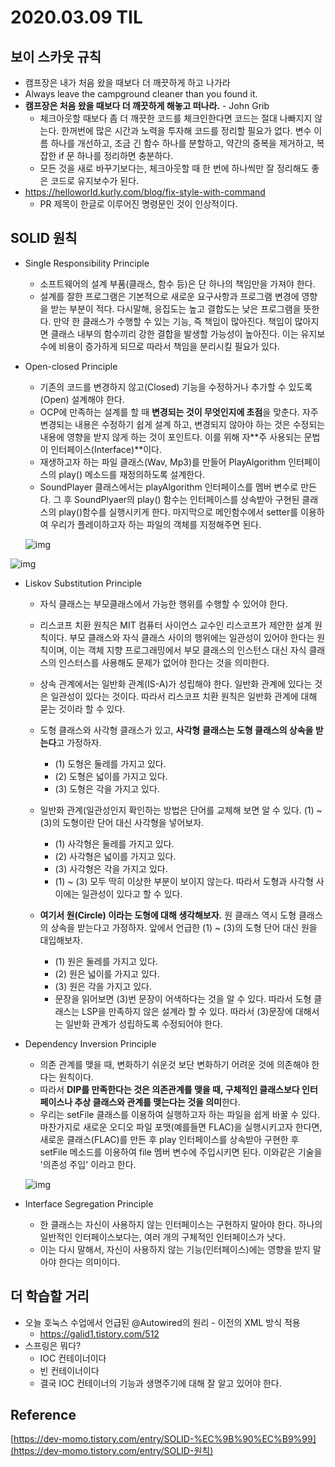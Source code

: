 # 2020.03.09 TIL

## 보이 스카웃 규칙

* 캠프장은 내가 처음 왔을 때보다 더 깨끗하게 하고 나가라
* Always leave the campground cleaner than you found it.
* **캠프장은 처음 왔을 때보다 더 깨끗하게 해놓고 떠나라.** - John Grib
  * 체크아웃할 때보다 좀 더 깨끗한 코드를 체크인한다면 코드는 절대 나빠지지 않는다. 한꺼번에 많은 시간과 노력을 투자해 코드를 정리할 필요가 없다. 변수 이름 하나를 개선하고, 조금 긴 함수 하나를 분할하고, 약간의 중복을 제거하고, 복잡한 if 문 하나를 정리하면 충분하다.
  * 모든 것을 새로 바꾸기보다는, 체크아웃할 때 한 번에 하나씩만 잘 정리해도 좋은 코드로 유지보수가 된다.
* https://helloworld.kurly.com/blog/fix-style-with-command
  * PR 제목이 한글로 이루어진 명령문인 것이 인상적이다.

## SOLID 원칙

* Single Responsibility Principle

  * 소프트웨어의 설계 부품(클래스, 함수 등)은 단 하나의 책임만을 가져야 한다.
  * 설계를 잘한 프로그램은 기본적으로 새로운 요구사항과 프로그램 변경에 영향을 받는 부분이 적다. 다시말해, 응집도는 높고 결합도는 낮은 프로그램을 뜻한다. 만약 한 클래스가 수행할 수 있는 기능, 즉 책임이 많아진다. 책임이 많아지면 클래스 내부의 함수끼리 강한 결합을 발생할 가능성이 높아진다. 이는 유지보수에 비용이 증가하게 되므로 따라서 책임을 분리시킬 필요가 있다.

* Open-closed Principle

  * 기존의 코드를 변경하지 않고(Closed) 기능을 수정하거나 추가할 수 있도록(Open) 설계해야 한다.
  * OCP에 만족하는 설계를 할 때 **변경되는 것이 무엇인지에 초점**을 맞춘다. 자주 변경되는 내용은 수정하기 쉽게 설계 하고, 변경되지 않아야 하는 것은 수정되는 내용에 영향을 받지 않게 하는 것이 포인트다. 이를 위해 자**주 사용되는 문법이 인터페이스(Interface)**이다.
  * 재생하고자 하는 파일 클래스(Wav, Mp3)를 만들어 PlayAlgorithm 인터페이스의 play() 메소드를 재정의하도록 설계한다. 
  * SoundPlayer 클래스에서는 playAlgorithm 인터페이스를 멤버 변수로 만든다. 그 후 SoundPlyaer의 play() 함수는 인터페이스를 상속받아 구현된 클래스의 play()함수를 실행시키게 한다. 마지막으로 메인함수에서 setter를 이용하여 우리가 플레이하고자 하는 파일의 객체를 지정해주면 된다.

  ![img](https://t1.daumcdn.net/cfile/tistory/2603C233566EC75321)

![img](https://t1.daumcdn.net/cfile/tistory/2316E636566EC7AA0A)

* Liskov Substitution Principle

  * 자식 클래스는 부모클래스에서 가능한 행위를 수행할 수 있어야 한다.
  * 리스코프 치환 원칙은 MIT 컴퓨터 사이언스 교수인 리스코프가 제안한 설계 원칙이다. 부모 클래스와 자식 클래스 사이의 행위에는 일관성이 있어야 한다는 원칙이며, 이는 객체 지향 프로그래밍에서 부모 클래스의 인스턴스 대신 자식 클래스의 인스터스를 사용해도 문제가 없어야 한다는 것을 의미한다.
  * 상속 관계에서는 일반화 관계(IS-A)가 성립해야 한다. 일반화 관계에 있다는 것은 일관성이 있다는 것이다. 따라서 리스코프 치환 원칙은 일반화 관계에 대해 묻는 것이라 할 수 있다.
  * 도형 클래스와 사각형 클래스가 있고, **사각형** **클래스는 도형 클래스의 상속을 받는다**고 가정하자.
    * (1) 도형은 둘레를 가지고 있다.
    * (2) 도형은 넓이를 가지고 있다.
    * (3) 도형은 각을 가지고 있다.

  * 일반화 관계(일관성인지 확인하는 방법은 단어를 교체해 보면 알 수 있다.  (1) ~ (3)의 도형이란 단어 대신 사각형을 넣어보자.
    * (1) 사각형은 둘레를 가지고 있다.
    * (2) 사각형은 넓이를 가지고 있다.
    * (3) 사각형은 각을 가지고 있다.
    * (1) ~ (3) 모두 딱히 이상한 부분이 보이지 않는다. 따라서 도형과 사각형 사이에는 일관성이 있다고 할 수 있다.
  * **여기서 원(Circle) 이라는 도형에 대해 생각해보자.** 원 클래스 역시 도형 클래스의 상속을 받는다고 가정하자. 앞에서 언급한 (1) ~ (3)의 도형 단어 대신 원을 대입해보자.
    * (1) 원은 둘레를 가지고 있다.
    * (2) 원은 넓이를 가지고 있다.
    * (3) 원은 각을 가지고 있다.
    * 문장을 읽어보면 (3)번 문장이 어색하다는 것을 알 수 있다. 따라서 도형 클래스는 LSP을 만족하지 않은 설계라 할 수 있다. 따라서 (3)문장에 대해서는 일반화 관계가 성립하도록 수정되어야 한다.

* Dependency Inversion Principle

  * 의존 관계를 맺을 때, 변화하기 쉬운것 보단 변화하기 어려운 것에 의존해야 한다는 원칙이다.
  * 따라서 **DIP를 만족한다는 것은 의존관계를 맺을 때, 구체적인 클래스보다 인터페이스나 추상 클래스와 관계를 맺는다는 것을 의미**한다.
  * 우리는 setFile 클래스를 이용하여 실행하고자 하는 파일을 쉽게 바꿀 수 있다. 마찬가지로 새로운 오디오 파일 포맷(예를들면 FLAC)을 실행시키고자 한다면, 새로운 클래스(FLAC)를 만든 후 play 인터페이스를 상속받아 구현한 후 setFile 메소드를 이용하여 file 멤버 변수에 주입시키면 된다. 이와같은 기술을 '의존성 주입' 이라고 한다.

  ![img](https://t1.daumcdn.net/cfile/tistory/23073A3F566ED43321)

* Interface Segregation Principle
  * 한 클래스는 자신이 사용하지 않는 인터페이스는 구현하지 말아야 한다. 하나의 일반적인 인터페이스보다는, 여러 개의 구체적인 인터페이스가 낫다.
  * 이는 다시 말해서, 자신이 사용하지 않는 기능(인터페이스)에는 영향을 받지 말아야 한다는 의미이다. 

## 더 학습할 거리

* 오늘 호눅스 수업에서 언급된 @Autowired의 원리 - 이전의 XML 방식 적용
  * https://galid1.tistory.com/512
* 스프링은 뭐다?
  * IOC 컨테이너이다
  * 빈 컨테이너이다
  * 결국 IOC 컨테이너의 기능과 생명주기에 대해 잘 알고 있어야 한다.

## Reference

[https://dev-momo.tistory.com/entry/SOLID-%EC%9B%90%EC%B9%99](https://dev-momo.tistory.com/entry/SOLID-원칙)